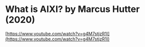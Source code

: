 # What is AIXI? by Marcus Hutter (2020)

[https://www.youtube.com/watch?v=g4M7stjzR1I](https://www.youtube.com/watch?v=g4M7stjzR1I)